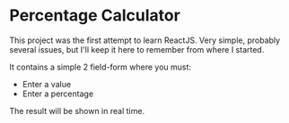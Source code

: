 # Percentage Calculator

This project was the first attempt to learn ReactJS.
Very simple, probably several issues, but I'll keep it here to remember from where I started.

It contains a simple 2 field-form where you must:
- Enter a value
- Enter a percentage

The result will be shown in real time.
